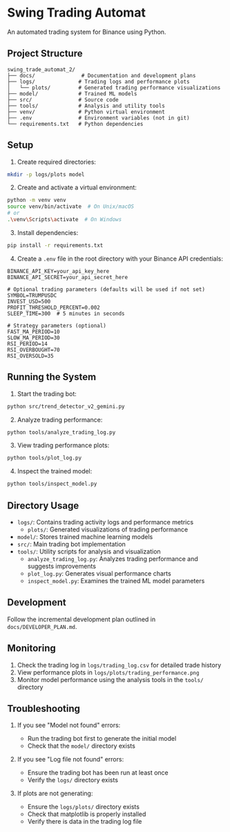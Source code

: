 # Swing Trading Automat

An automated trading system for Binance using Python.

## Project Structure

```
swing_trade_automat_2/
├── docs/               # Documentation and development plans
├── logs/              # Trading logs and performance plots
│   └── plots/         # Generated trading performance visualizations
├── model/             # Trained ML models
├── src/               # Source code
├── tools/             # Analysis and utility tools
├── venv/              # Python virtual environment
├── .env               # Environment variables (not in git)
└── requirements.txt   # Python dependencies
```

## Setup

1. Create required directories:
```bash
mkdir -p logs/plots model
```

2. Create and activate a virtual environment:
```bash
python -m venv venv
source venv/bin/activate  # On Unix/macOS
# or
.\venv\Scripts\activate  # On Windows
```

3. Install dependencies:
```bash
pip install -r requirements.txt
```

4. Create a `.env` file in the root directory with your Binance API credentials:
```env
BINANCE_API_KEY=your_api_key_here
BINANCE_API_SECRET=your_api_secret_here

# Optional trading parameters (defaults will be used if not set)
SYMBOL=TRUMPUSDC
INVEST_USD=500
PROFIT_THRESHOLD_PERCENT=0.002
SLEEP_TIME=300  # 5 minutes in seconds

# Strategy parameters (optional)
FAST_MA_PERIOD=10
SLOW_MA_PERIOD=30
RSI_PERIOD=14
RSI_OVERBOUGHT=70
RSI_OVERSOLD=35
```

## Running the System

1. Start the trading bot:
```bash
python src/trend_detector_v2_gemini.py
```

2. Analyze trading performance:
```bash
python tools/analyze_trading_log.py
```

3. View trading performance plots:
```bash
python tools/plot_log.py
```

4. Inspect the trained model:
```bash
python tools/inspect_model.py
```

## Directory Usage

- `logs/`: Contains trading activity logs and performance metrics
  - `plots/`: Generated visualizations of trading performance
- `model/`: Stores trained machine learning models
- `src/`: Main trading bot implementation
- `tools/`: Utility scripts for analysis and visualization
  - `analyze_trading_log.py`: Analyzes trading performance and suggests improvements
  - `plot_log.py`: Generates visual performance charts
  - `inspect_model.py`: Examines the trained ML model parameters

## Development

Follow the incremental development plan outlined in `docs/DEVELOPER_PLAN.md`.

## Monitoring

1. Check the trading log in `logs/trading_log.csv` for detailed trade history
2. View performance plots in `logs/plots/trading_performance.png`
3. Monitor model performance using the analysis tools in the `tools/` directory

## Troubleshooting

1. If you see "Model not found" errors:
   - Run the trading bot first to generate the initial model
   - Check that the `model/` directory exists

2. If you see "Log file not found" errors:
   - Ensure the trading bot has been run at least once
   - Verify the `logs/` directory exists

3. If plots are not generating:
   - Ensure the `logs/plots/` directory exists
   - Check that matplotlib is properly installed
   - Verify there is data in the trading log file 